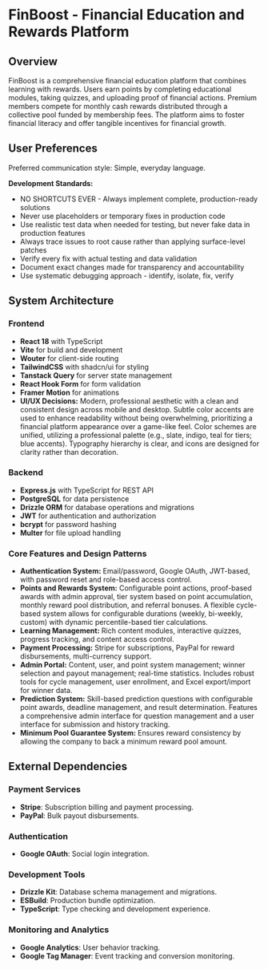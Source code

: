 # FinBoost - Financial Education and Rewards Platform

## Overview
FinBoost is a comprehensive financial education platform that combines learning with rewards. Users earn points by completing educational modules, taking quizzes, and uploading proof of financial actions. Premium members compete for monthly cash rewards distributed through a collective pool funded by membership fees. The platform aims to foster financial literacy and offer tangible incentives for financial growth.

## User Preferences
Preferred communication style: Simple, everyday language.

**Development Standards:**
- NO SHORTCUTS EVER - Always implement complete, production-ready solutions
- Never use placeholders or temporary fixes in production code
- Use realistic test data when needed for testing, but never fake data in production features
- Always trace issues to root cause rather than applying surface-level patches
- Verify every fix with actual testing and data validation
- Document exact changes made for transparency and accountability
- Use systematic debugging approach - identify, isolate, fix, verify

## System Architecture

### Frontend
- **React 18** with TypeScript
- **Vite** for build and development
- **Wouter** for client-side routing
- **TailwindCSS** with shadcn/ui for styling
- **Tanstack Query** for server state management
- **React Hook Form** for form validation
- **Framer Motion** for animations
- **UI/UX Decisions:** Modern, professional aesthetic with a clean and consistent design across mobile and desktop. Subtle color accents are used to enhance readability without being overwhelming, prioritizing a financial platform appearance over a game-like feel. Color schemes are unified, utilizing a professional palette (e.g., slate, indigo, teal for tiers; blue accents). Typography hierarchy is clear, and icons are designed for clarity rather than decoration.

### Backend
- **Express.js** with TypeScript for REST API
- **PostgreSQL** for data persistence
- **Drizzle ORM** for database operations and migrations
- **JWT** for authentication and authorization
- **bcrypt** for password hashing
- **Multer** for file upload handling

### Core Features and Design Patterns
- **Authentication System:** Email/password, Google OAuth, JWT-based, with password reset and role-based access control.
- **Points and Rewards System:** Configurable point actions, proof-based awards with admin approval, tier system based on point accumulation, monthly reward pool distribution, and referral bonuses. A flexible cycle-based system allows for configurable durations (weekly, bi-weekly, custom) with dynamic percentile-based tier calculations.
- **Learning Management:** Rich content modules, interactive quizzes, progress tracking, and content access control.
- **Payment Processing:** Stripe for subscriptions, PayPal for reward disbursements, multi-currency support.
- **Admin Portal:** Content, user, and point system management; winner selection and payout management; real-time statistics. Includes robust tools for cycle management, user enrollment, and Excel export/import for winner data.
- **Prediction System:** Skill-based prediction questions with configurable point awards, deadline management, and result determination. Features a comprehensive admin interface for question management and a user interface for submission and history tracking.
- **Minimum Pool Guarantee System:** Ensures reward consistency by allowing the company to back a minimum reward pool amount.

## External Dependencies

### Payment Services
- **Stripe**: Subscription billing and payment processing.
- **PayPal**: Bulk payout disbursements.

### Authentication
- **Google OAuth**: Social login integration.

### Development Tools
- **Drizzle Kit**: Database schema management and migrations.
- **ESBuild**: Production bundle optimization.
- **TypeScript**: Type checking and development experience.

### Monitoring and Analytics
- **Google Analytics**: User behavior tracking.
- **Google Tag Manager**: Event tracking and conversion monitoring.